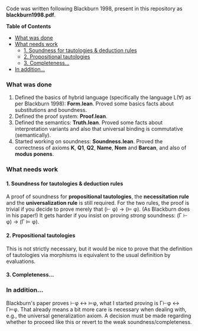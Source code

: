 Code was written following Blackburn 1998, present in this repository as **blackburn1998.pdf**.

**Table of Contents**

- [What was done](#what-was-done)
- [What needs work](#what-needs-work)
  * [1. Soundness for tautologies & deduction rules](#1-soundness-for-tautologies--deduction-rules)
  * [2. Propositional tautologies](#2-propositional-tautologies)
  * [3. Completeness...](#5-completeness)
- [In addition...](#in-addition)

### What was done
1. Defined the basics of hybrid language (specifically the language L(∀) as per Blackburn 1998): **Form.lean**. Proved some basics facts about substitutions and boundness.
2. Defined the proof system: **Proof.lean**.
3. Defined the semantics: **Truth.lean**. Proved some facts about interpretation variants and also that universal binding is commutative (semantically).
4. Started working on soundness: **Soundness.lean**. Proved the correctness of axioms **K**, **Q1**, **Q2**, **Name**, **Nom** and **Barcan**, and also of **modus ponens**.

### What needs work
#### 1. Soundness for tautologies & deduction rules
A proof of soundness for **propositional tautologies**, the **necessitation rule** and the **universalization rule** is still required. For the two rules, the proof is trivial if you decide to prove merely that (⊢ φ) → (⊨ φ). (As Blackburn does in his paper!) It gets harder if you insist on proving *strong* soundness: (Γ ⊢ φ) → (Γ ⊨ φ).

#### 2. Propositional tautologies
This is not strictly necessary, but it would be nice to prove that the definition of tautologies via morphisms is equivalent to the usual definition by evaluations.

#### 3. Completeness...

### In addition...
Blackburn's paper proves ⊢φ ↔ ⊨φ, what I started proving is Γ⊢φ ↔ Γ⊨φ. That already means a bit more care is necessary when dealing with, e.g., the universal generalization axiom. A decision must be made regarding whether to proceed like this or revert to the weak soundness/completeness.